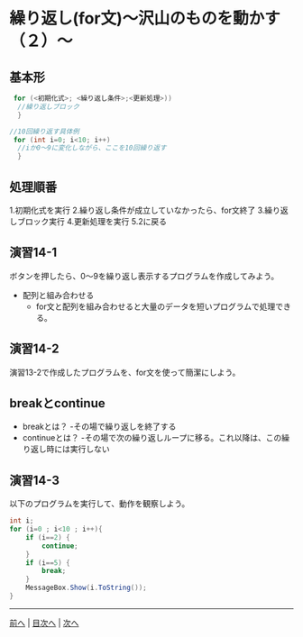 # 繰り返し(for文)～沢山のものを動かす（２）～

## 基本形

```cs
 for (<初期化式>; <繰り返し条件>;<更新処理>))
  //繰り返しブロック
  }

//10回繰り返す具体例
 for (int i=0; i<10; i++)
  //iか0～9に変化しながら、ここを10回繰り返す
  }
```

## 処理順番
1.初期化式を実行
2.繰り返し条件が成立していなかったら、for文終了
3.繰り返しブロック実行
4.更新処理を実行
5.2に戻る

## 演習14-1
ボタンを押したら、0～9を繰り返し表示するプログラムを作成してみよう。

- 配列と組み合わせる
  - for文と配列を組み合わせると大量のデータを短いプログラムで処理できる。

## 演習14-2
演習13-2で作成したプログラムを、for文を使って簡潔にしよう。

## breakとcontinue
- breakとは？
 -その場で繰り返しを終了する
- continueとは？
 -その場で次の繰り返しループに移る。これ以降は、この繰り返し時には実行しない
## 演習14-3
以下のプログラムを実行して、動作を観察しよう。

```cs
int i;
for (i=0 ; i<10 ; i++){
    if (i==2) {
        continue;
    }
    if (i==5) {
        break;
    }
    MessageBox.Show(i.ToString());
}
```

---

[前へ](13.md) | [目次へ](README.md#%E7%9B%AE%E6%AC%A1) | [次へ](15.md)
